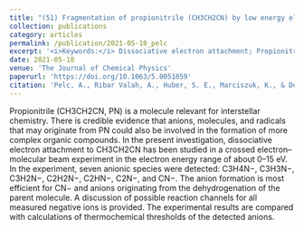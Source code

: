 ```yaml
---
title: "(51) Fragmentation of propionitrile (CH3CH2CN) by low energy electrons"
collection: publications
category: articles
permalink: /publication/2021-05-10_pelc
excerpt: '<i>Keywords:</i> Dissociative electron attachment; Propionitrile; Low energy electrons'
date: 2021-05-10
venue: 'The Journal of Chemical Physics'
paperurl: 'https://doi.org/10.1063/5.0051059'
citation: 'Pelc, A., Ribar Valah, A., Huber, S. E., Marciszuk, K., & Denifl, S. (2021). Fragmentation of propionitrile (CH3CH2CN) by low energy electrons. <i>The Journal of Chemical Physics, 154</i>, 184301.'
---
```


Propionitrile (CH3CH2CN, PN) is a molecule relevant for interstellar chemistry. There is credible evidence that anions,  molecules, and radicals that may originate from PN could also be involved in the formation of more complex organic compounds. In the present investigation, dissociative electron attachment to CH3CH2CN has been studied in a crossed electron–molecular beam experiment in the electron energy range of about 0–15 eV. In the experiment, seven anionic species were detected: C3H4N−, C3H3N−, C3H2N−, C2H2N−, C2HN−, C2N−, and CN−. The anion formation is most efficient for CN− and anions originating from the dehydrogenation of the parent molecule. A discussion of possible reaction channels for all measured negative ions is provided. The experimental results are compared with calculations of thermochemical thresholds of the detected anions.